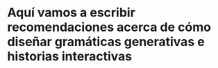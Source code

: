 # Aquí vamos a escribir recomendaciones acerca de cómo diseñar gramáticas generativas e historias interactivas
